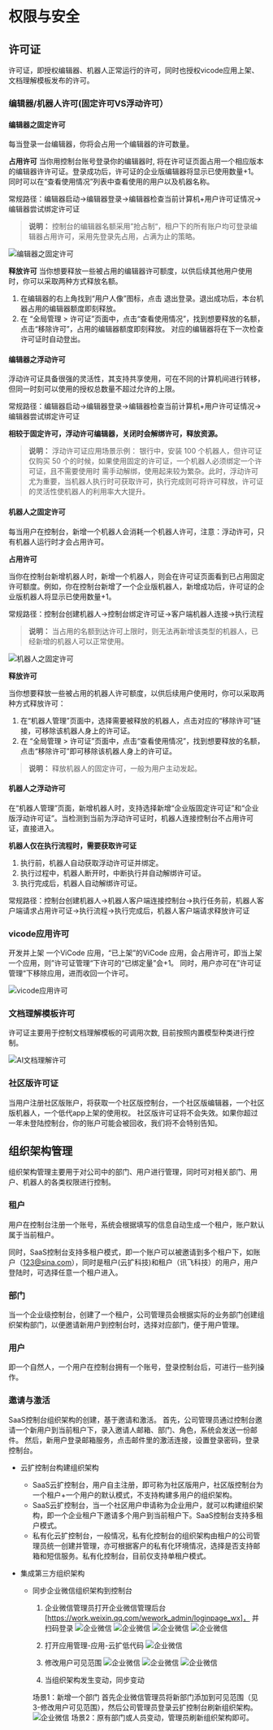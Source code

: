 # 权限与安全

## 许可证
许可证，即授权编辑器、机器人正常运行的许可，同时也授权vicode应用上架、文档理解模板发布的许可。

### 编辑器/机器人许可(固定许可VS浮动许可）
#### 编辑器之固定许可
每当登录一台编辑器，你将会占用一个编辑器的许可数量。

**占用许可**
当你用控制台账号登录你的编辑器时, 将在许可证页面占用一个相应版本的编辑器许许可证。登录成功后，许可证的企业版编辑器将显示已使用数量+1。同时可以在“查看使用情况”列表中查看使用的用户以及机器名称。

常规路径：编辑器启动->编辑器登录->编辑器检查当前计算机+用户许可证情况->编辑器尝试绑定许可证

> **说明：**
> 控制台的编辑器名额采用”抢占制“，租户下的所有账户均可登录编辑器占用许可，采用先登录先占用，占满为止的策略。

![编辑器之固定许可](https://docimages.blob.core.chinacloudapi.cn/images/RunManger/0614-permit01.png)

**释放许可**
当你想要释放一些被占用的编辑器许可额度，以供后续其他用户使用时，你可以采取两种方式释放名额。

1. 在编辑器的右上角找到“用户人像”图标，点击 退出登录。退出成功后，本台机器占用的编辑器额度即刻释放。
2. 在 “全局管理 > 许可证”页面中，点击“查看使用情况”，找到想要释放的名额，点击“移除许可”，占用的编辑器额度即刻释放。 对应的编辑器将在下一次检查许可证时自动登出。

#### 编辑器之浮动许可
浮动许可证具备很强的灵活性，其支持共享使用，可在不同的计算机间进行转移，但同一时刻可以使用的授权总数量不超过允许的上限。

常规路径：编辑器启动->编辑器登录->编辑器检查当前计算机+用户许可证情况->编辑器尝试绑定许可证

**相较于固定许可，浮动许可编辑器，关闭时会解绑许可，释放资源。**

> **说明：**
> 浮动许可证应用场景示例： 银行中，安装 100 个机器人，但许可证仅购买 50 个的时候，如果使用固定的许可证，一个机器人必须绑定一个许可证，且不需要使用时
> 需手动解绑，使用起来较为繁杂。此时，浮动许可尤为重要，当机器人执行时可获取许可，执行完成则可将许可释放，许可证的灵活性使机器人的利用率大大提升。


#### 机器人之固定许可
每当用户在控制台，新增一个机器人会消耗一个机器人许可，注意：浮动许可，只有机器人运行时才会占用许可。

**占用许可**

当你在控制台新增机器人时，新增一个机器人，则会在许可证页面看到已占用固定许可额度。例如，你在控制台新增了一个企业版机器人，新增成功后，许可证的企业版机器人将显示已使用数量+1。

常规路径：控制台创建机器人->控制台绑定许可证->客户端机器人连接->执行流程

> **说明：**
>当占用的名额到达许可上限时，则无法再新增该类型的机器人，已经新增的机器人可以正常使用。

![机器人之固定许可](https://docimages.blob.core.chinacloudapi.cn/images/RunManger/0614-permit02.png)

**释放许可**

当你想要释放一些被占用的机器人许可额度，以供后续用户使用时，你可以采取两种方式释放许可：
1. 在“机器人管理”页面中，选择需要被释放的机器人，点击对应的“移除许可”链接，可移除该机器人身上的许可证。
2. 在 “全局管理 > 许可证”页面中，点击“查看使用情况”，找到想要释放的名额，点击“移除许可”即可移除该机器人身上的许可证。
> **说明：**
>释放机器人的固定许可，一般为用户主动发起。


#### 机器人之浮动许可
在“机器人管理”页面，新增机器人时，支持选择新增“企业版固定许可证”和“企业版浮动许可证”。当检测到当前为浮动许可证时，机器人连接控制台不占用许可证，直接进入。

**机器人仅在执行流程时，需要获取许可证**

1. 执行前，机器人自动获取浮动许可证并绑定。
2. 执行过程中，机器人断开时，中断执行并自动解绑许可证。
3. 执行完成后，机器人自动解绑许可证。

常规路径：控制台创建机器人->机器人客户端连接控制台->执行任务前，机器人客户端请求占用许可证->执行流程->执行完成后，机器人客户端请求释放许可证


### vicode应用许可
开发并上架 一个ViCode 应用，“已上架”的ViCode 应用，会占用许可，即当上架一个应用，则”许可证管理“下许可的“已绑定量”会+1。
同时，用户亦可在”许可证管理“下移除应用，进而收回一个许可。

![vicode应用许可](https://docimages.blob.core.chinacloudapi.cn/images/RunManger/0614-permit03.png)


### 文档理解模板许可
许可证主要用于控制文档理解模板的可调用次数, 目前按照内置模型种类进行控制。

![AI文档理解许可](https://docimages.blob.core.chinacloudapi.cn/images/RunManger/0614-permit04.png)


### 社区版许可证
当用户注册社区版账户，将获取一个社区版控制台，一个社区版编辑器，一个社区版机器人，一个低代app上架的使用权。
社区版许可证将不会失效。如果你超过一年未登陆控制台，你的账户可能会被回收，我们将不会特别告知。


## 组织架构管理
组织架构管理主要用于对公司中的部门、用户进行管理，同时可对相关部门、用户、机器人的各类权限进行控制。

### 租户
用户在控制台注册一个账号，系统会根据填写的信息自动生成一个租户，账户默认属于当前租户。

同时，SaaS控制台支持多租户模式，即一个账户可以被邀请到多个租户下，如账户（123@sina.com），同时是租户(云扩科技)和租户（讯飞科技）的用户，用户登陆时，可选择任意一个租户进入。

### 部门
当一个企业级控制台，创建了一个租户，公司管理员会根据实际的业务部门创建组织架构部门，以便邀请新用户到控制台时，选择对应部门，便于用户管理。

### 用户
即一个自然人，一个用户在控制台拥有一个账号，登录控制台后，可进行一些列操作。

### 邀请与激活
SaaS控制台组织架构的创建，基于邀请和激活。
首先，公司管理员通过控制台邀请一个新用户到当前租户下，录入邀请人邮箱、部门、角色，系统会发送一份邮件。
然后，新用户登录邮箱服务，点击邮件里的激活连接，设置登录密码，登录控制台。

* 云扩控制台构建组织架构
    - SaaS云扩控制台，用户自主注册，即可称为社区版用户，社区版控制台为一个租户+一个用户的默认模式，不支持构建多用户的组织架构。
    - SaaS云扩控制台，当一个社区用户申请称为企业用户，就可以构建组织架构，即一个企业租户下邀请多个用户到当前租户下。SaaS控制台支持多租户模式。
    - 私有化云扩控制台，一般情况，私有化控制台的组织架构由租户的公司管理员统一创建并管理，亦可根据客户的私有化环境情况，选择是否支持邮箱和短信服务。私有化控制台，目前仅支持单租户模式。

* 集成第三方组织架构
    - 同步企业微信组织架构到控制台
        1. 企业微信管理员打开企业微信管理后台[https://work.weixin.qq.com/wework_admin/loginpage_wx]，
        并扫码登录
        ![企业微信](https://docimages.blob.core.chinacloudapi.cn/images/RunManger/0614-weixin01.png)
        ![企业微信](https://docimages.blob.core.chinacloudapi.cn/images/RunManger/0614-weixin02.png)
        ![企业微信](https://docimages.blob.core.chinacloudapi.cn/images/RunManger/0614-weixin03.png)
        ![企业微信](https://docimages.blob.core.chinacloudapi.cn/images/RunManger/0614-weixin04.png)
       
        2. 打开应用管理-应用-云扩低代码
        ![企业微信](https://docimages.blob.core.chinacloudapi.cn/images/RunManger/0614-weixin05.png)
                
        3. 修改用户可见范围
        ![企业微信](https://docimages.blob.core.chinacloudapi.cn/images/RunManger/0614-weixin06.png)
        ![企业微信](https://docimages.blob.core.chinacloudapi.cn/images/RunManger/0614-weixin07.png)
        ![企业微信](https://docimages.blob.core.chinacloudapi.cn/images/RunManger/0614-weixin08.png)
                
        4. 当组织架构发生变动，同步变动

        场景1：新增一个部门
        首先企业微信管理员将新部门添加到可见范围（见3-修改用户可见范围），然后公司管理员登录云扩控制台刷新组织架构。
        ![企业微信](https://docimages.blob.core.chinacloudapi.cn/images/RunManger/0614-weixin09.png)
        场景2：原有部门或人员变动，管理员刷新组织架构即可。
     